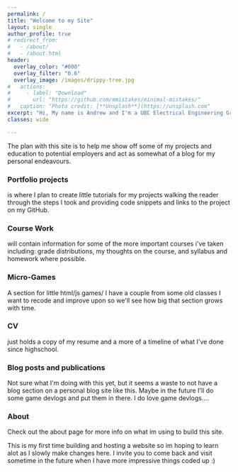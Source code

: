 ```yaml
---
permalink: /
title: "Welcome to my Site"
layout: single
author_profile: true
# redirect_from: 
#   - /about/
#   - /about.html
header:
  overlay_color: "#000"
  overlay_filter: "0.6"
  overlay_image: /images/drippy-tree.jpg
#   actions:
#     - label: "Download"
#       url: "https://github.com/mmistakes/minimal-mistakes/"
#   caption: "Photo credit: [**Unsplash**](https://unsplash.com"
excerpt: "Hi, My name is Andrew and I'm a UBC Electrical Engineering Grad and current student of the UBC BCS program. I have a passion and skills geared towards working in software development/data science and I'm hoping that as I build this site it will help me show those skills."
classes: wide

---
```

The plan with this site is to help me show off some of my projects and education to potential employers and act as somewhat of a blog for my personal endeavours. 

### Portfolio projects 
is where I plan to create little tutorials for my projects walking the reader through the steps I took and providing code snippets and links to the project on my GitHub.

### Course Work 
will contain information for some of the more important courses i've taken including: grade distributions, my thoughts on the course, and syllabus and homework where possible.

### Micro-Games
A section for little html/js games/ I have a couple from some old classes I want to recode and improve upon so we'll see how big that section grows with time.

### CV 
just holds a copy of my resume and a more of a timeline of what I've done since highschool.

### Blog posts and publications
Not sure what I'm doing with this yet, but it seems a waste to not have a blog section on a personal blog site like this. Maybe in the future I'll do some game devlogs and put them in there. I do love game devlogs....

### About
Check out the about page for more info on what im using to build this site.

This is my first time building and hosting a website so im hoping to learn alot as I slowly make changes here.
I invite you to come back and visit sometime in the future when I have more impressive things coded up :) 
